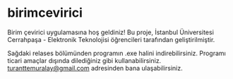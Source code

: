 # birimcevirici

Birim çevirici uygulamasına hoş geldiniz! Bu proje, İstanbul Üniversitesi Cerrahpaşa - Elektronik Teknolojisi öğrencileri tarafından geliştirilmiştir.

Sağdaki relases bölümünden programın .exe halini indirebilirsiniz. Programı ticari amaçlar dışında dilediğiniz gibi kullanabilirsiniz. turanttemuralay@gmail.com adresinden bana ulaşabilirsiniz.
